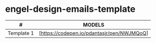 # engel-design-emails-template

| # | MODELS |
| ------ | ------ |
| Template 1 | [https://codepen.io/pdantasjr/pen/NWJMQoQ] |